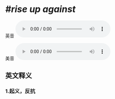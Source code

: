 # ***\#rise up against*** 
英音
<audio src="./media/rise up against1_AAC.aac" controls="controls"></audio>

美音
<audio src="./media/rise up against2_AAC.aac" controls="controls"></audio>



  

英文释义
---
### 1.**起义，反抗**  


